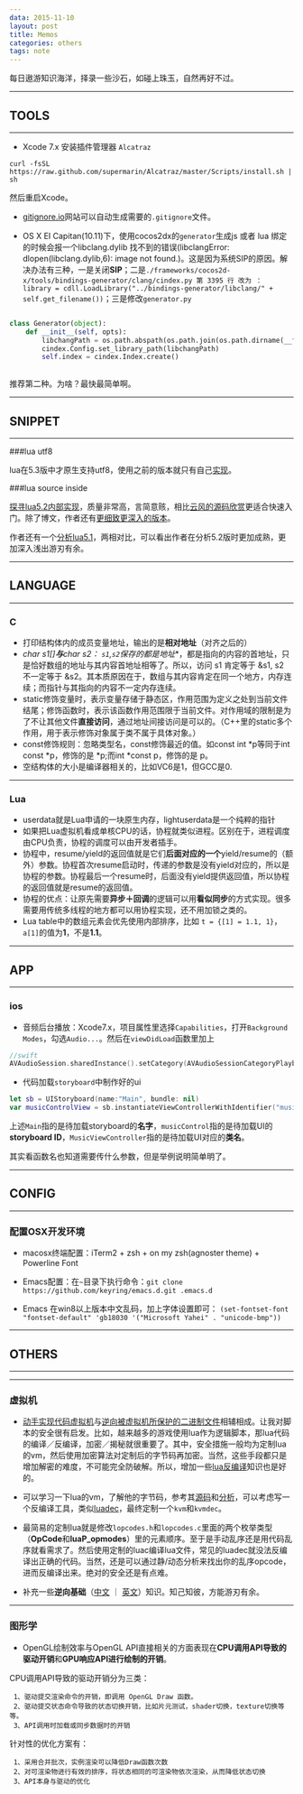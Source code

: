 ```yaml
---
data: 2015-11-10
layout: post
title: Memos
categories: others
tags: note
---
```


每日遨游知识海洋，择录一些沙石，如碰上珠玉，自然再好不过。

-------------------------------------
## TOOLS
-------------------------------------
- Xcode 7.x 安装插件管理器 `Alcatraz`

```
curl -fsSL https://raw.github.com/supermarin/Alcatraz/master/Scripts/install.sh | sh
```

然后重启Xcode。

- [gitignore.io](https://www.gitignore.io/)网站可以自动生成需要的`.gitignore`文件。

- OS X EI Capitan(10.11)下，使用cocos2dx的`generator`生成js 或者 lua 绑定的时候会报一个libclang.dylib 找不到的错误(libclangError: dlopen(libclang.dylib,6): image not found.)。这是因为系统SIP的原因。解决办法有三种，一是关闭**SIP**；二是`./frameworks/cocos2d-x/tools/bindings-generator/clang/cindex.py 第 3395 行 改为 ： library = cdll.LoadLibrary("../bindings-generator/libclang/" + self.get_filename())`；三是修改`generator.py`

```python

class Generator(object):
    def __init__(self, opts):
        libchangPath = os.path.abspath(os.path.join(os.path.dirname(__file__), 'libclang'))
        cindex.Config.set_library_path(libchangPath)
        self.index = cindex.Index.create()
    
```

推荐第二种。为啥？最快最简单啊。

-------------------
## SNIPPET
-------------------

###lua utf8

lua在5.3版中才原生支持utf8，使用之前的版本就只有自己[实现](https://github.com/blitmap/lua-utf8-simple/blob/master/utf8_simple.lua)。


###lua source inside

[探寻lua5.2内部实现](http://blog.csdn.net/column/details/luainternals.html)，质量非常高，言简意赅，相比[云风的源码欣赏](http://www.codingnow.com/temp/readinglua.pdf)更适合快速入门。除了博文，作者还有[更细致更深入的版本](https://github.com/lichuang/Lua-Source-Internal)。

作者还有一个[分析lua5.1](http://www.codedump.info/?tag=lua)，两相对比，可以看出作者在分析5.2版时更加成熟，更加深入浅出游刃有余。

-------------------
## LANGUAGE
-------------------

### C

- 打印结构体内的成员变量地址，输出的是**相对地址**（对齐之后的）
- **char s1[]**与**char *s2**： `s1`,`s2`保存的都是**地址**，都是指向的内容的首地址，只是恰好数组的地址与其内容首地址相等了。所以，访问 s1 肯定等于 &s1, s2 不一定等于 &s2。其本质原因在于，数组与其内容肯定在同一个地方，内存连续；而指针与其指向的内容不一定内存连续。
- static修饰变量时，表示变量存储于静态区，作用范围为定义之处到当前文件结尾；修饰函数时，表示该函数作用范围限于当前文件。对作用域的限制是为了不让其他文件**直接访问**，通过地址间接访问是可以的。（C++里的static多个作用，用于表示修饰对象属于类不属于具体对象。）
- const修饰规则：忽略类型名，const修饰最近的值。如const int \*p等同于int const \*p，修饰的是 \*p;而int \*const p，修饰的是 p。
- 空结构体的大小是编译器相关的，比如VC6是1，但GCC是0.


----------------------
### Lua

- userdata就是Lua申请的一块原生内存，lightuserdata是一个纯粹的指针
- 如果把Lua虚拟机看成单核CPU的话，协程就类似进程。区别在于，进程调度由CPU负责，协程的调度可以由开发者插手。
- 协程中，resume/yield的返回值就是它们**后面对应的一个**yield/resume的（额外）参数。协程首次resume启动时，传递的参数是没有yield对应的，所以是协程的参数。协程最后一个resume时，后面没有yield提供返回值，所以协程的返回值就是resume的返回值。
- 协程的优点：让原先需要**异步＋回调**的逻辑可以用**看似同步**的方式实现。很多需要用传统多线程的地方都可以用协程实现，还不用加锁之类的。
- Lua table中的数组元素会优先使用内部排序，比如 `t = {[1] = 1.1, 1}`， `a[1]`的值为**1**，不是**1.1**。

------------------------
## APP
------------------------
### ios
- 音频后台播放：Xcode7.x，项目属性里选择`Capabilities`，打开`Background Modes`，勾选`Audio...`。然后在`viewDidLoad`函数里加上

```swift
//swift
AVAudioSession.sharedInstance().setCategory(AVAudioSessionCategoryPlayback)
```

- 代码加载`storyboard`中制作好的ui

```swift
let sb = UIStoryboard(name:"Main", bundle: nil)
var musicControlView = sb.instantiateViewControllerWithIdentifier("musicControl") as! MusicViewController
```

上述`Main`指的是待加载storyboard的**名字**，`musicControl`指的是待加载UI的**storyboard ID**，`MusicViewController`指的是待加载UI对应的**类名**。

其实看函数名也知道需要传什么参数，但是举例说明简单明了。



-----------------------------------
## CONFIG
----------------------------

### 配置OSX开发环境

- macosx终端配置：iTerm2 + zsh + on my zsh(agnoster theme) + Powerline Font

- Emacs配置：在`~`目录下执行命令：`git clone https://github.com/keyring/emacs.d.git .emacs.d`

- Emacs 在win8以上版本中文乱码，加上字体设置即可： `(set-fontset-font "fontset-default" 'gb18030 '("Microsoft Yahei" . "unicode-bmp"))`


-----------------------------
## OTHERS
----------------------------

---------------------------
### 虚拟机

- [动手实现代码虚拟机](http://drops.wooyun.org/tips/10384)与[逆向被虚拟机所保护的二进制文件](http://resources.infosecinstitute.com/reverse-engineering-virtual-machine-protected-binaries/)相辅相成。让我对脚本的安全很有启发。比如，越来越多的游戏使用lua作为逻辑脚本，那lua代码的编译／反编译，加密／揭秘就很重要了。其中，安全措施一般均为定制lua的vm，然后使用加密算法对定制后的字节码再加密。当然，这些手段都只是增加解密的难度，不可能完全防破解。所以，增加一些[lua反编译](http://bbs.pediy.com/showthread.php?p=1274833)知识也是好的。

- 可以学习一下lua的vm，了解他的字节码，参考其[源码](http://www.lua.org)和[分析](http://luaforge.net/docman/83/98/ANoFrillsIntroToLua51VMInstructions.pdf)，可以考虑写一个反编译工具，类似[luadec](https://github.com/sztupy/luadec51)，最终定制一个`kvm`和`kvmdec`。

- 最简易的定制lua就是修改`lopcodes.h`和`lopcodes.c`里面的两个枚举类型（**OpCode**和**luaP_opmodes**）里的元素顺序。至于是手动乱序还是用代码乱序就看需求了。然后使用定制的luac编译lua文件，常见的luadec就没法反编译出正确的代码。当然，还是可以通过静/动态分析来找出你的乱序opcode，进而反编译出来。绝对的安全还是有点难。

- 补充一些**逆向基础**（[中文](http://drops.wooyun.org/author/reverse-engineering) ｜ [英文](https://github.com/dennis714/RE-for-beginners)）知识。知己知彼，方能游刃有余。


---------------------------
### 图形学

- OpenGL绘制效率与OpenGL API直接相关的方面表现在**CPU调用API导致的驱动开销**和**GPU响应API进行绘制的开销**。

CPU调用API导致的驱动开销分为三类：

     1、驱动提交渲染命令的开销，即调用 OpenGL Draw 函数。
     2、驱动提交状态命令导致的状态切换开销，比如片元测试，shader切换，texture切换等等。
     3、API调用时加载或同步数据时的开销

针对性的优化方案有：

     1、采用合并批次，实例渲染可以降低Draw函数次数
     2、对可渲染物进行有效的排序，将状态相同的可渲染物依次渲染，从而降低状态切换
     3、API本身与驱动的优化